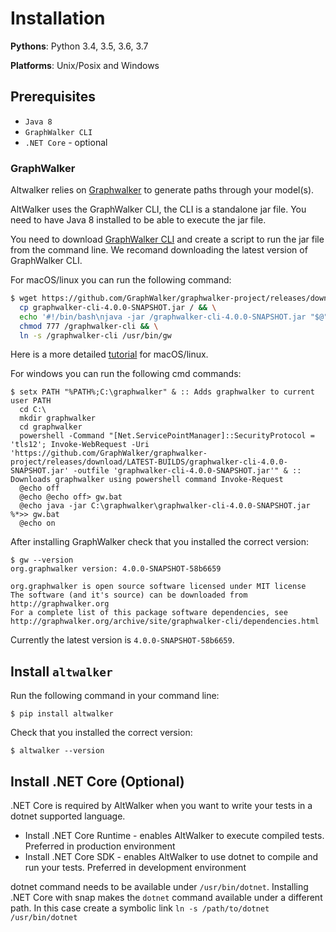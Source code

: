 # Installation

__Pythons__: Python 3.4, 3.5, 3.6, 3.7

__Platforms__: Unix/Posix and Windows

## Prerequisites

* `Java 8`
* `GraphWalker CLI`
* `.NET Core` - optional

### GraphWalker

Altwalker relies on [Graphwalker](http://graphwalker.github.io/) to generate paths through your model(s).

AltWalker uses the GraphWalker CLI, the CLI is a standalone jar file. You need to have Java 8 installed to be able to execute the jar file.

You need to download [GraphWalker CLI](http://graphwalker.github.io/download/) and create a script to run the jar file from the command line.
We recomand downloading the latest version of GraphWalker CLI.

For macOS/linux you can run the following command:

```bash
$ wget https://github.com/GraphWalker/graphwalker-project/releases/download/LATEST-BUILDS/graphwalker-cli-4.0.0-SNAPSHOT.jar && \
  cp graphwalker-cli-4.0.0-SNAPSHOT.jar / && \
  echo '#!/bin/bash\njava -jar /graphwalker-cli-4.0.0-SNAPSHOT.jar "$@"' >> /graphwalker-cli && \
  chmod 777 /graphwalker-cli && \
  ln -s /graphwalker-cli /usr/bin/gw
```

Here is a more detailed [tutorial](http://graphwalker.github.io/cli-overview/#creating-a-script-facilitating-command-line-handling-on-a-linux-machine) for macOS/linux.

For windows you can run the following cmd commands:

```
$ setx PATH "%PATH%;C:\graphwalker" & :: Adds graphwalker to current user PATH
  cd C:\
  mkdir graphwalker
  cd graphwalker
  powershell -Command "[Net.ServicePointManager]::SecurityProtocol = 'tls12'; Invoke-WebRequest -Uri 'https://github.com/GraphWalker/graphwalker-project/releases/download/LATEST-BUILDS/graphwalker-cli-4.0.0-SNAPSHOT.jar' -outfile 'graphwalker-cli-4.0.0-SNAPSHOT.jar'" & :: Downloads graphwalker using powershell command Invoke-Request
  @echo off
  @echo @echo off> gw.bat
  @echo java -jar C:\graphwalker\graphwalker-cli-4.0.0-SNAPSHOT.jar %*>> gw.bat
  @echo on
```

After installing GraphWalker check that you installed the correct version:

```
$ gw --version
org.graphwalker version: 4.0.0-SNAPSHOT-58b6659

org.graphwalker is open source software licensed under MIT license
The software (and it's source) can be downloaded from http://graphwalker.org
For a complete list of this package software dependencies, see http://graphwalker.org/archive/site/graphwalker-cli/dependencies.html
```

Currently the latest version is `4.0.0-SNAPSHOT-58b6659`.

## Install `altwalker`

Run the following command in your command line:

```
$ pip install altwalker
```

Check that you installed the correct version:

```
$ altwalker --version
```


## Install .NET Core (Optional)

.NET Core is required by AltWalker when you want to write your tests in a dotnet supported language.  

* Install .NET Core Runtime - enables AltWalker to execute compiled tests. Preferred in production environment
* Install .NET Core SDK -  enables AltWalker to use dotnet to compile and run your tests. Preferred in development environment

dotnet command needs to be available under `/usr/bin/dotnet`. Installing .NET Core with snap makes the `dotnet` command available under a different path. In this case create a symbolic link `ln -s /path/to/dotnet /usr/bin/dotnet` 